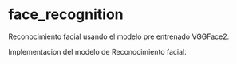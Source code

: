 # face_recognition

Reconocimiento facial usando el modelo pre entrenado VGGFace2.

Implementacion del modelo de Reconocimiento facial.